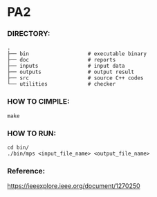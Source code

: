 
# PA2

### DIRECTORY:

    .
    ├── bin                   # executable binary
    ├── doc                   # reports
    ├── inputs                # input data
    ├── outputs               # output result
    ├── src                   # source C++ codes
    └── utilities             # checker


### HOW TO CIMPILE:
	make

### HOW TO RUN:

	cd bin/
	./bin/mps <input_file_name> <output_file_name>

### Reference:

https://ieeexplore.ieee.org/document/1270250
